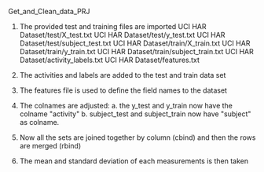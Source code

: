 Get_and_Clean_data_PRJ

1.	The provided test and training files are imported
UCI HAR Dataset/test/X_test.txt
UCI HAR Dataset/test/y_test.txt
UCI HAR Dataset/test/subject_test.txt
UCI HAR Dataset/train/X_train.txt
UCI HAR Dataset/train/y_train.txt
UCI HAR Dataset/train/subject_train.txt
UCI HAR Dataset/activity_labels.txt
UCI HAR Dataset/features.txt

2. The activities and labels are added to the test and train data set

3. The features file is used to define the field names to the dataset

4. The colnames are adjusted:
   a. the y_test and y_train now have the colname "activity"
   b. subject_test and subject_train now have "subject" as colname.

5. Now all the sets are joined together by column (cbind) and then the rows are merged (rbind)

6. The mean and standard deviation of each measurements is then taken
